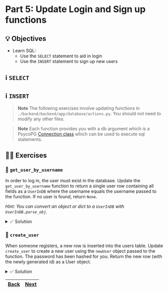 # Part 5: Update Login and Sign up functions

## 💡 Objectives

- Learn SQL:
  - Use the `SELECT` statement to aid in login
  - Use the `INSERT` statement to sign up new users

## ℹ️ `SELECT`

## ℹ️ `INSERT`

> **Note**
> The following exercises involve updating functions in `./backend/backend/app/database/actions.py`. You should not need to modify any other files.

> **Note**
> Each function provides you with a db argument which is a PsycoPG [Connection class](https://www.psycopg.org/psycopg3/docs/api/connections.html) which can be used to execute sql statements.

## 🧑‍💻 Exercises

### 📝 `get_user_by_username`

In order to log in, the user must exist in the database. Update the `get_user_by_username` function to return a single user row containing all fields as a `UserInDB` where the username equals the username passed to the function. If no user is found, return `None`.

_Hint: You can convert an object or dict to a `UserInDB` with `UserInDB.parse_obj`._

<details> 
<br>
<summary>✅ Solution</summary>

```python
@manager.user_loader(conn_provider=get_db)
def get_user_by_username(
    username,
    db: Optional[Connection] = None,
    conn_provider: Callable[[], Iterator[Connection]] = None,
) -> Optional[UserInDB]:
    """
    Queries the database for a user with the given name
    Args:
        name: The name of the user
        db: The currently active database connection
        conn_provider: Optional method to retrieve a connection if db is None (provided by our LoginManager)
    Returns:
        The user object or none
    """
    if db is None and conn_provider is None:
        raise ValueError("db and conn_provider cannot both be None.")

    if db is None:
        db = next(conn_provider())

    result = db.execute(
        "SELECT * FROM users WHERE username = %s;", (username,)
    ).fetchone()
    if result is None:
        return result
    user = UserInDB.parse_obj(result)
    return user
```

</details>

### 📝 `create_user`

When someone registers, a new row is inserted into the users table. Update `create_user` to create a new user using the `newUser` object passed to the function. The password has been hashed for you. Return the new row (with the newly generated id) as a User object.

<details> 
<br>
<summary>✅ Solution</summary>

```python
def create_user(newUser: UserRegister, db: Connection) -> User:
    password_hash = hash_password(newUser.password)
    id = db.execute(
        """
        INSERT INTO users (username, password_hash, full_name)
        VALUES (%s, %s, %s)
        RETURNING id;
        """,
        (newUser.username, password_hash, newUser.full_name),
    ).fetchone()["id"]
    return User(id=id, username=newUser.username, full_name=newUser.full_name)
```

</details>

| [Back](part-4.md) | [Next](part-6.md) |
| ----------------- | ----------------- |

